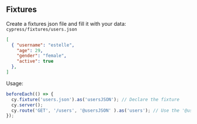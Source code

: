 ## Fixtures

Create a fixtures json file and fill it with your data: `cypress/fixtures/users.json`

```json
[
  { "username": "estelle",
    "age": 29,
    "gender": "female",
    "active": true
  },
]
```

Usage: 

```js
beforeEach(() => {
  cy.fixture('users.json').as('usersJSON'); // Declare the fixture
  cy.server();
  cy.route('GET', '/users', '@usersJSON' ).as('users'); // Use the '@usersJSON' fixture
});
```